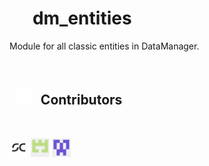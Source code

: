 # <img src="/public/favicon.ico" width="17" height="17" /> &nbsp; dm_entities

Module for all classic entities in DataManager.

<br>

<h2> &nbsp; <img src="/public/img/technologies/github.svg" width="25"> &nbsp; Contributors </h2> <br>

<a href="https://github.com/SzymCode" target="_blank"><img src="/public/img/contributors/szymcode.svg" width="30" height="30" /></a>
<a href="https://github.com/kbloski" target="_blank"><img src="/public/img/contributors/kbloski.svg" width="30" height="30" /></a>
<a href="https://github.com/kbujak09" target="_blank"><img src="/public/img/contributors/kbujak09.svg" width="30" height="30" /></a>
